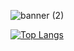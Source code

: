 ![banner (2)](https://user-images.githubusercontent.com/71744361/169245374-779b1ae7-e987-4876-8549-c02e1c39c31a.png)

[![Top Langs](https://github-readme-stats.vercel.app/api/top-langs/?username=kylemiller13&layout=compact&theme=tokyonight)](https://github.com/kylemiller13/github-readme-stats)


